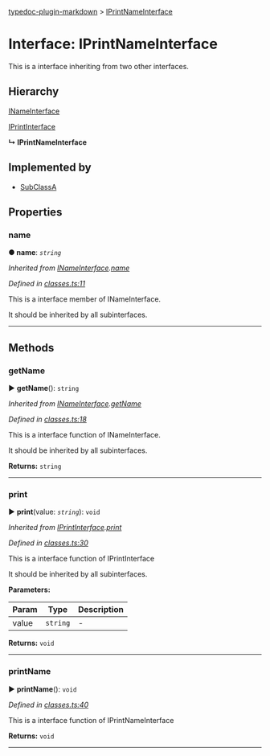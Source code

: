 [typedoc-plugin-markdown](../README.md) > [IPrintNameInterface](../interfaces/iprintnameinterface.md)



# Interface: IPrintNameInterface


This is a interface inheriting from two other interfaces.

## Hierarchy


 [INameInterface](inameinterface.md)




 [IPrintInterface](iprintinterface.md)

**↳ IPrintNameInterface**







## Implemented by

* [SubClassA](../classes/subclassa.md)


## Properties


###  name

**●  name**:  *`string`* 

*Inherited from [INameInterface](inameinterface.md).[name](inameinterface.md#markdown-header-name)*

*Defined in [classes.ts:11](https://bitbucket.org/owner/repository_name/src/master/src/classes.ts?fileviewer&amp;#x3D;file-view-default#classes.ts-11)*



This is a interface member of INameInterface.

It should be inherited by all subinterfaces.




___


## Methods


###  getName

► **getName**(): `string`



*Inherited from [INameInterface](inameinterface.md).[getName](inameinterface.md#markdown-header-getname)*

*Defined in [classes.ts:18](https://bitbucket.org/owner/repository_name/src/master/src/classes.ts?fileviewer&amp;#x3D;file-view-default#classes.ts-18)*



This is a interface function of INameInterface.

It should be inherited by all subinterfaces.




**Returns:** `string`





___



###  print

► **print**(value: *`string`*): `void`



*Inherited from [IPrintInterface](iprintinterface.md).[print](iprintinterface.md#markdown-header-print)*

*Defined in [classes.ts:30](https://bitbucket.org/owner/repository_name/src/master/src/classes.ts?fileviewer&amp;#x3D;file-view-default#classes.ts-30)*



This is a interface function of IPrintInterface

It should be inherited by all subinterfaces.


**Parameters:**

| Param | Type | Description |
| ------ | ------ | ------ |
| value | `string`   |  - |





**Returns:** `void`





___



###  printName

► **printName**(): `void`



*Defined in [classes.ts:40](https://bitbucket.org/owner/repository_name/src/master/src/classes.ts?fileviewer&amp;#x3D;file-view-default#classes.ts-40)*



This is a interface function of IPrintNameInterface




**Returns:** `void`





___



